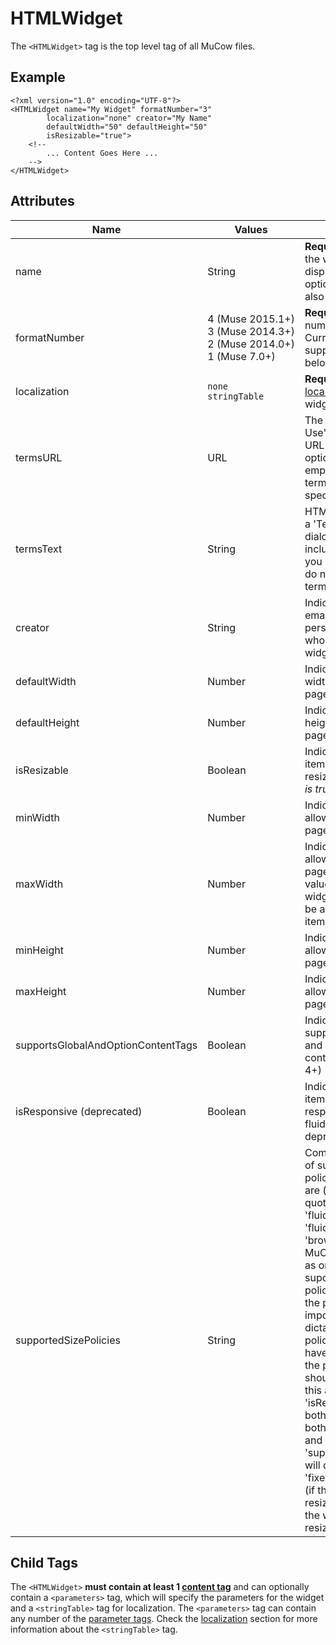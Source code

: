 # HTMLWidget

The `<HTMLWidget>` tag is the top level tag of all MuCow files.

## Example

	<?xml version="1.0" encoding="UTF-8"?>
	<HTMLWidget name="My Widget" formatNumber="3"
			localization="none" creator="My Name" 
			defaultWidth="50" defaultHeight="50" 
			isResizable="true">
		<!--
			... Content Goes Here ...
		-->
	</HTMLWidget>

## Attributes
| Name | Values | Description |
|---|---|---|
| name | String | **Required.** The name of the widget. Will be displayed in the options dialog, and also in the control strip |
| formatNumber | 4&nbsp;(Muse&nbsp;2015.1+) <br> 3&nbsp;(Muse&nbsp;2014.3+) <br> 2&nbsp;(Muse&nbsp;2014.0+) <br> 1&nbsp;(Muse&nbsp;7.0+) | **Required.** The format number of this file. Current Muse versions support format 3 and below. |
| localization | `none` <br> `stringTable` | **Required.** The type of [localization][1] for this widget |
| termsURL | URL | The URL to a 'Terms of Use' page. A link to this URL will appear in options dialog if non-empty. If you specify termsURL, do not specify termsText |
| termsText | String | HTML text to appear in a 'Terms of Use' dialog. Text may include links to URLs. If you specify termsText, do not specify termsURL |
| creator | String | Indicates the name or email address of the person or company who created this HTML widget file |
| defaultWidth | Number | Indicates the initial width for the HTML page item |
| defaultHeight | Number | Indicates the initial height for the HTML page item |
| isResizable | Boolean | Indicates if the page item should be user resizable. *Default value is true* |
| minWidth | Number | Indicates the minimum allowable width for the page item. |
| maxWidth | Number | Indicates the maximum allowable width for the page item. Setting this value means the widget can no longer be a 100% width page item. |
| minHeight | Number | Indicates the minimum allowable height for the page item. |
| maxHeight | Number | Indicates the maximum allowable height for the page item. |
| supportsGlobalAndOptionContentTags | Boolean | Indicates if the widget supports both global and conditional Option content tags (format 4+) |
| isResponsive (deprecated) | Boolean | Indicates if the page item should can be responsive to support fluid sizing. (format 4, deprecated 5+) |
| supportedSizePolicies | String | Comma-separated list of supported size policies. Valid values are (without the quotes): 'fixed', 'fluidWidth', 'fluidWidthHeight', 'browserWidth'. Any MuCow must list 'fixed' as one of the supoprted size policies. The order of the policies in the list is important as it will dictate the default size policy the widget will have when placed on the page. Any MuCow should define either this attribute or 'isResponsive', but not both of them. Skipping both 'isResponsive' and 'supportedSizePolicies' will default to 'fixed,browserWidth' (if the widget is resizable) or 'fixed' (if the widget is not resizable).  (format 5+) |

## Child Tags

The `<HTMLWidget>` **must contain at least 1 [content tag][2]** and
can optionally contain a `<parameters>` tag, which will specify the
parameters for the widget and a `<stringTable>` tag for localization.
The `<parameters>` tag can contain any number of the [parameter
tags][3]. Check the [localization][1] section for more information
about the `<stringTable>` tag.

 [1]: ./05-Localization.md
 [2]: ./04-Content%20Tags.md
 [3]: ./03-Parameter%20Tags.md
